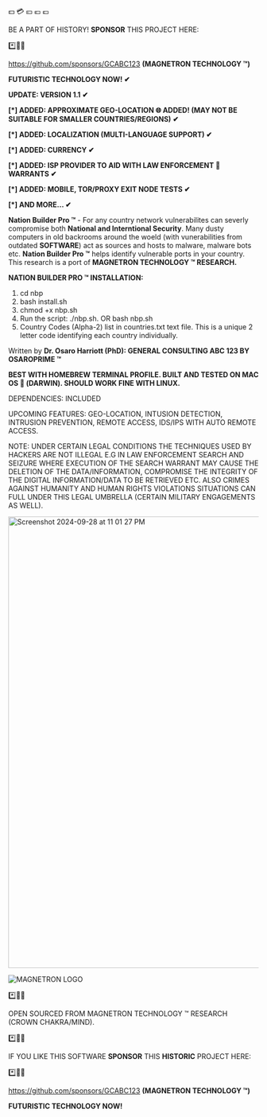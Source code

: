 💵 💳 💴 💶 💷

BE A PART OF HISTORY! **SPONSOR** THIS PROJECT HERE:

*️⃣📶🤖

https://github.com/sponsors/GCABC123 **(MAGNETRON TECHNOLOGY ™)**

**FUTURISTIC TECHNOLOGY NOW! ✔**

**UPDATE: VERSION 1.1 ✔**

**[*] ADDED: APPROXIMATE GEO-LOCATION 🌐 ADDED! (MAY NOT BE SUITABLE FOR SMALLER COUNTRIES/REGIONS) ✔**

**[*] ADDED: LOCALIZATION (MULTI-LANGUAGE SUPPORT) ✔**

**[*] ADDED: CURRENCY ✔**

**[*] ADDED: ISP PROVIDER TO AID WITH LAW ENFORCEMENT 🚨 WARRANTS ✔**

**[*] ADDED: MOBILE, TOR/PROXY EXIT NODE TESTS ✔**

**[*] AND MORE... ✔**

**Nation Builder Pro ™** - For any country network vulnerabilites can severly compromise both **National and Interntional Security**. Many dusty computers in old backrooms around the woeld (with vunerabilities from outdated **SOFTWARE**) act as sources and hosts to malware, malware bots etc. **Nation Builder Pro ™** helps identify vulnerable ports in your country. This research is a port of **MAGNETRON TECHNOLOGY ™ RESEARCH.**

**NATION BUILDER PRO ™ INSTALLATION:**

1. cd nbp
2. bash install.sh
3. chmod +x nbp.sh
5. Run the script: ./nbp.sh. OR bash nbp.sh
6. Country Codes (Alpha-2) list in countries.txt text file. This is a unique 2 letter code identifying each country individually.

Written by **Dr. Osaro Harriott (PhD): GENERAL CONSULTING ABC 123 BY OSAROPRIME ™**


**BEST WITH HOMEBREW TERMINAL PROFILE. BUILT AND TESTED ON MAC OS  (DARWIN). SHOULD WORK FINE WITH LINUX.**

DEPENDENCIES: INCLUDED

UPCOMING FEATURES: GEO-LOCATION, INTUSION DETECTION, INTRUSION PREVENTION, REMOTE ACCESS, IDS/IPS WITH AUTO REMOTE ACCESS.


NOTE: UNDER CERTAIN LEGAL CONDITIONS THE TECHNIQUES USED BY HACKERS ARE NOT ILLEGAL E.G IN LAW ENFORCEMENT SEARCH AND SEIZURE WHERE EXECUTION OF THE SEARCH WARRANT MAY CAUSE THE DELETION OF THE DATA/INFORMATION, COMPROMISE THE INTEGRITY OF THE DIGITAL INFORMATION/DATA TO BE RETRIEVED ETC. ALSO CRIMES AGAINST HUMANITY AND HUMAN RIGHTS VIOLATIONS SITUATIONS CAN FULL UNDER THIS LEGAL UMBRELLA (CERTAIN MILITARY ENGAGEMENTS AS WELL).


<img width="908" alt="Screenshot 2024-09-28 at 11 01 27 PM" src="https://github.com/user-attachments/assets/6854e1c9-4107-4e42-b717-36fc19cbad4a">

![MAGNETRON LOGO](https://github.com/user-attachments/assets/af834fbe-7440-4b09-9d4d-1d065b868a23)

*️⃣📶🤖


OPEN SOURCED FROM MAGNETRON TECHNOLOGY ™ RESEARCH (CROWN CHAKRA/MIND).



*️⃣📶🤖

IF YOU LIKE THIS SOFTWARE **SPONSOR** THIS **HISTORIC** PROJECT HERE:

*️⃣📶🤖

https://github.com/sponsors/GCABC123 **(MAGNETRON TECHNOLOGY ™)**

**FUTURISTIC TECHNOLOGY NOW!**


